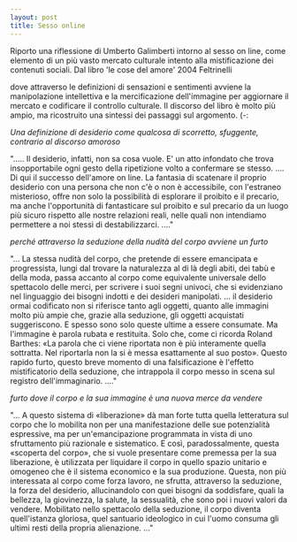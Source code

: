 ```yaml
---
layout: post
title: Sesso online
---
```


Riporto una riflessione di Umberto Galimberti intorno al sesso on line,
come elemento di un più vasto mercato culturale intento alla
mistificazione dei contenuti sociali. Dal libro 'le cose del amore' 2004
Feltrinelli

dove attraverso le definizioni di sensazioni e sentimenti avviene la
manipolazione intellettiva e la mercificazione dell'immagine per
aggiornare il mercato e codificare il controllo culturale. Il discorso
del libro è molto più ampio, ma ricostruito una sintessi dei passaggi
sul argomento. (-:


*Una definizione di desiderio come qualcosa di scorretto, sfuggente,
contrario al discorso amoroso*

".....
Il desiderio, infatti, non sa cosa vuole. E' un atto infondato che trova
insopportabile ogni gesto della ripetizione volto a confermare se stesso.
....
Di qui il successo dell'amore on line. La fantasia di scatenare il
proprio desiderio con una persona che non c'è o non è accessibile, con
l'estraneo misterioso, offre non solo la possibilità di esplorare il
proibito e il precario, ma anche l'opportunità di fantasticare sul
proibito e sul precario da un luogo più sicuro rispetto alle nostre
relazioni reali, nelle quali non intendiamo permettere a noi stessi di
destabilizzarci.
...."

*perché attraverso la seduzione della nudità del corpo avviene un furto*

"...
La stessa nudità del corpo, che pretende di essere emancipata e
progressista, lungi dal trovare la naturalezza al di là degli abiti, dei
tabù e della moda, passa accanto al corpo come equivalente universale
dello spettacolo delle merci, per scrivere i suoi segni univoci, che si
evidenziano nel linguaggio dei bisogni indotti e dei desideri manipolati.
...
il desiderio ormai codificato non si riferisce tanto agli oggetti,
quanto alle immagini molto più ampie che, grazie alla seduzione, gli
oggetti acquistati suggeriscono. E spesso sono solo queste ultime a
essere consumate.
Ma l'immagine è parola rubata e restituita. Solo che, come ci ricorda
Roland Barthes: «La parola che ci viene riportata non è più interamente
quella sottratta. Nel riportarla non la si è messa esattamente al suo
posto».  Questo rapido furto, questo breve momento di una falsificazione
è l'effetto mistificatorio della seduzione, che intrappola il corpo
messo in scena sul registro dell'immaginario.
...."

*furto dove il corpo e la sua immagine è una nuova merce da vendere*

"...
A questo sistema di «liberazione» dà man forte tutta quella letteratura
sul corpo che lo mobilita non per una manifestazione delle sue
potenzialità espressive, ma per un'emancipazione programmata in vista di
uno sfruttamento più razionale e sistematico.
E così, paradossalmente, questa «scoperta del corpo», che si vuole
presentare come premessa per la sua liberazione, è utilizzata per
liquidare il corpo in quello spazio unitario e omogeneo che è il sistema
economico e la sua produzione.
Questa, non più interessata al corpo come forza lavoro, ne sfrutta,
attraverso la seduzione, la forza del desiderio, allucinandolo con quei
bisogni da soddisfare, quali la bellezza, la giovinezza, la salute, la
sessualità, che sono poi i nuovi valori da vendere.
Mobilitato nello spettacolo della seduzione, il corpo diventa
quell'istanza gloriosa, quel santuario ideologico in cui l'uomo consuma
gli ultimi resti della propria alienazione.
..."

